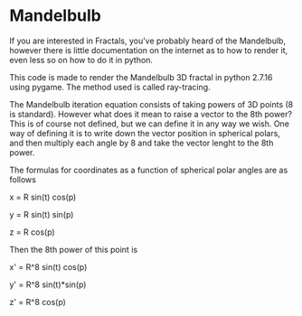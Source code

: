 # Mandelbulb
If you are interested in Fractals, you've probably heard of the Mandelbulb, however there is little documentation on 
the internet as to how to render it, even less so on how to do it in python. 

This code is made to render the Mandelbulb 3D fractal in python 2.7.16 using pygame. The method used is called ray-tracing.

The Mandelbulb iteration equation consists of taking powers of 3D points (8 is standard). However what does it mean to raise
a vector to the 8th power? This is of course not defined, but we can define it in any way we wish. One way of defining it
is to write down the vector position in spherical polars, and then multiply each angle by 8 and take the vector lenght to the
8th power.

The formulas for coordinates as a function of spherical polar angles are as follows

x = R sin(t) cos(p)
    
y = R sin(t) sin(p)
    
z = R cos(p)


Then the 8th power of this point is

x' = R^8 sin(t) cos(p)
    
y' = R^8 sin(t)*sin(p)
    
z' = R^8 cos(p)
